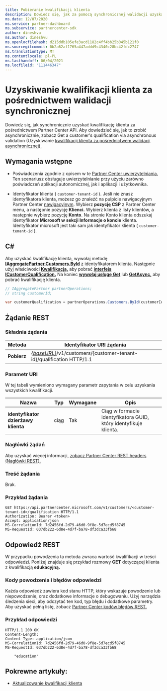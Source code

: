 ```yaml
---
title: Pobieranie kwalifikacji klienta
description: Dowiedz się, jak za pomocą synchronicznej walidacji uzyskać kwalifikację klienta za pośrednictwem Partner Center API. Partnerzy mogą używać tego do weryfikowania klientów edukacyjnych.
ms.date: 12/07/2020
ms.service: partner-dashboard
ms.subservice: partnercenter-sdk
author: dineshvu
ms.author: dineshvu
ms.openlocfilehash: d215ddb105efe3acd1182c4ff4bb25b045b121f0
ms.sourcegitcommit: 0b2a62af1765a447addd9c4340c28bc42fdc2747
ms.translationtype: MT
ms.contentlocale: pl-PL
ms.lasthandoff: 06/04/2021
ms.locfileid: "111446347"
---
```

# <a name="get-a-customers-qualification-via-synchronous-validation"></a>Uzyskiwanie kwalifikacji klienta za pośrednictwem walidacji synchronicznej

Dowiedz się, jak synchronicznie uzyskać kwalifikację klienta za pośrednictwem Partner Center API. Aby dowiedzieć się, jak to zrobić asynchronicznie, zobacz Get a customer's qualification via asynchronous validation (Uzyskiwanie [kwalifikacji klienta za pośrednictwem walidacji asynchronicznej).](get-customer-qualification-asynchronous.md)

## <a name="prerequisites"></a>Wymagania wstępne

- Poświadczenia zgodnie z opisem w te [Partner Center uwierzytelniania.](partner-center-authentication.md) Ten scenariusz obsługuje uwierzytelnianie przy użyciu zarówno poświadczeń aplikacji autonomicznej, jak i aplikacji i użytkownika.

- Identyfikator klienta ( `customer-tenant-id` ). Jeśli nie znasz identyfikatora klienta, możesz go znaleźć na pulpicie nawigacyjnym Partner Center [nawigacyjnym](https://partner.microsoft.com/dashboard). Wybierz **pozycję CSP** z Partner Center menu, a następnie pozycję **Klienci.** Wybierz klienta z listy klientów, a następnie wybierz pozycję **Konto**. Na stronie Konto klienta odszukaj identyfikator **Microsoft w** **sekcji Informacje o koncie** klienta. Identyfikator microsoft jest taki sam jak identyfikator klienta ( `customer-tenant-id` ).

## <a name="c"></a>C\#

Aby uzyskać kwalifikację klienta, wywołaj metodę [**IAggregatePartner.Customers.ById**](/dotnet/api/microsoft.store.partnercenter.customers.icustomercollection.byid) z identyfikatorem klienta. Następnie użyj właściwości [**Kwalifikacja,**](/dotnet/api/microsoft.store.partnercenter.customers.icustomer.qualification) aby pobrać [**interfejs ICustomerQualification.**](/dotnet/api/microsoft.store.partnercenter.qualification.icustomerqualification) Na koniec [**wywołaj usługę Get**](/dotnet/api/microsoft.store.partnercenter.subscriptions.isubscriptioncollection.get) lub [**GetAsync,**](/dotnet/api/microsoft.store.partnercenter.subscriptions.isubscriptioncollection.getasync) aby pobrać kwalifikację klienta.

``` csharp
// IAggregatePartner partnerOperations;
// string customerId;

var customerQualification = partnerOperations.Customers.ById(customerId).Qualification.Get();
```

## <a name="rest-request"></a>Żądanie REST

### <a name="request-syntax"></a>Składnia żądania

| Metoda  | Identyfikator URI żądania                                                                                          |
|---------|------------------------------------------------------------------------------------------------------|
| **Pobierz** | [*{baseURL}*](partner-center-rest-urls.md)/v1/customers/{customer-tenant-id}/qualification HTTP/1.1 |

### <a name="uri-parameter"></a>Parametr URI

W tej tabeli wymieniono wymagany parametr zapytania w celu uzyskania wszystkich kwalifikacji.

| Nazwa               | Typ   | Wymagane | Opis                                           |
|--------------------|--------|----------|-------------------------------------------------------|
| **identyfikator dzierżawy klienta** | ciąg | Tak      | Ciąg w formacie identyfikatora GUID, który identyfikuje klienta. |

### <a name="request-headers"></a>Nagłówki żądań

Aby uzyskać więcej informacji, [zobacz Partner Center REST headers (Nagłówki REST).](headers.md)

### <a name="request-body"></a>Treść żądania

Brak.

### <a name="request-example"></a>Przykład żądania

```http
GET https://api.partnercenter.microsoft.com/v1/customers/<customer-tenant-id>/qualification HTTP/1.1
Authorization: Bearer <token>
Accept: application/json
MS-CorrelationId: 7d2456fd-2d79-46d0-9f8e-5d7ecd5f8745
MS-RequestId: 037db222-6d8e-4d7f-ba78-df3dca33fb68
```

## <a name="rest-response"></a>Odpowiedź REST

W przypadku powodzenia ta metoda zwraca wartość kwalifikacji w treści odpowiedzi.  Poniżej znajduje się przykład rozmowy **GET** dotyczącej klienta z kwalifikacją **edukacyjną.**

### <a name="response-success-and-error-codes"></a>Kody powodzenia i błędów odpowiedzi

Każda odpowiedź zawiera kod stanu HTTP, który wskazuje powodzenie lub niepowodzenie, oraz dodatkowe informacje o debugowaniu. Użyj narzędzia śledzenia sieci, aby odczytać ten kod, typ błędu i dodatkowe parametry. Aby uzyskać pełną listę, zobacz [Partner Center kodów błędów REST.](error-codes.md)

### <a name="response-example"></a>Przykład odpowiedzi

```http
HTTP/1.1 200 OK
Content-Length:
Content-Type: application/json
MS-CorrelationId: 7d2456fd-2d79-46d0-9f8e-5d7ecd5f8745
MS-RequestId: 037db222-6d8e-4d7f-ba78-df3dca33fb68

    "education"

```

## <a name="related-articles"></a>Pokrewne artykuły:

- [Aktualizowanie kwalifikacji klienta](./update-customer-qualification-synchronous.md)